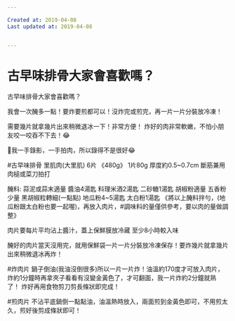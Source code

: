 ```yaml
---

Created at: 2019-04-08
Last updated at: 2019-04-08


---
```


# 古早味排骨大家會喜歡嗎？


古早味排骨大家會喜歡嗎？

我會一次醃多一點！要炸要煎都可以！沒炸完或煎完，再一片一片分裝放冷凍！

需要幾片就拿幾片出來稍微退冰一下！非常方便！
炸好的肉非常軟嫩，不怕小朋友咬一咬吞不下去！😂

🌺我一手錄影，一手拍肉，所以錄得不是很好😂

#古早味排骨
里肌肉(大里肌) 6片 《480g》 1片80g 厚度約0.5~0.7cm
斷筋兼用肉槌或菜刀拍打

醃料:
蒜泥或蒜末適量
醬油4湯匙
料理米酒2湯匙
二砂糖1湯匙
胡椒粉適量
五香粉少量
黑胡椒粒轉細(一點點)
地瓜粉4~5湯匙
太白粉1湯匙
《將以上醃料拌勻，(地瓜粉跟太白粉也要一起喔)，再放入肉片，#調味料的量僅供參考，要以肉的量做調整》

肉片要每片平均沾上醬汁，蓋上保鮮膜放冷藏 至少8小時較入味

醃好的肉片當天沒用完，就用保鮮袋一片一片分裝放冷凍保存！要炸幾片就拿幾片出來稍微退冰再炸！

#炸肉片
鍋子倒油(我油沒倒很多)所以一片一片炸！油溫約170度才可放入肉片，炸約1分鐘時再拿夾子看看有沒變金黃色了，才可翻面，我一片炸約2分鐘就熟了！
炸好再用食物剪刀剪長條狀即完成！

#煎肉片
不沾平底鍋倒一點點油，油溫熱時放入，兩面煎到金黃色即可，不用煎太久，煎好後剪成條狀即可！

